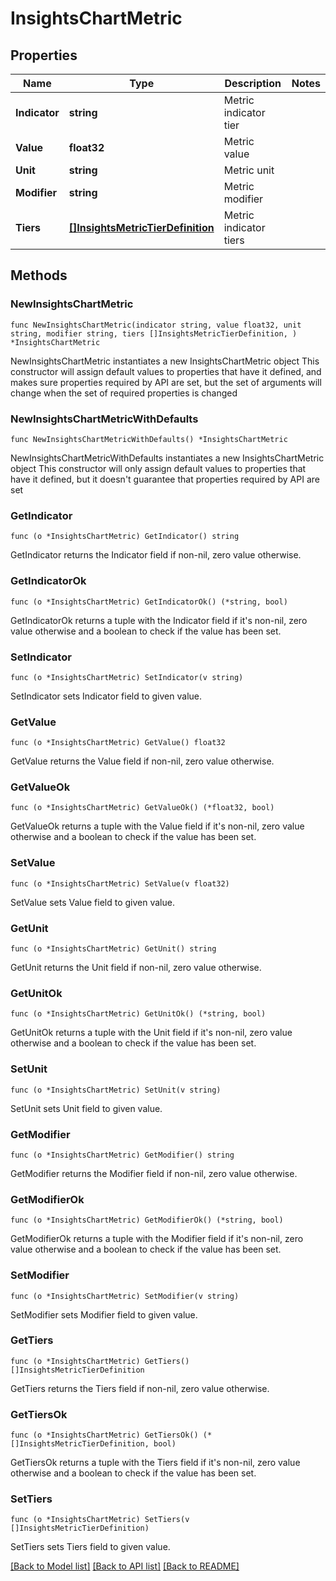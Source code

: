 # InsightsChartMetric

## Properties

Name | Type | Description | Notes
------------ | ------------- | ------------- | -------------
**Indicator** | **string** | Metric indicator tier | 
**Value** | **float32** | Metric value | 
**Unit** | **string** | Metric unit | 
**Modifier** | **string** | Metric modifier | 
**Tiers** | [**[]InsightsMetricTierDefinition**](InsightsMetricTierDefinition.md) | Metric indicator tiers | 

## Methods

### NewInsightsChartMetric

`func NewInsightsChartMetric(indicator string, value float32, unit string, modifier string, tiers []InsightsMetricTierDefinition, ) *InsightsChartMetric`

NewInsightsChartMetric instantiates a new InsightsChartMetric object
This constructor will assign default values to properties that have it defined,
and makes sure properties required by API are set, but the set of arguments
will change when the set of required properties is changed

### NewInsightsChartMetricWithDefaults

`func NewInsightsChartMetricWithDefaults() *InsightsChartMetric`

NewInsightsChartMetricWithDefaults instantiates a new InsightsChartMetric object
This constructor will only assign default values to properties that have it defined,
but it doesn't guarantee that properties required by API are set

### GetIndicator

`func (o *InsightsChartMetric) GetIndicator() string`

GetIndicator returns the Indicator field if non-nil, zero value otherwise.

### GetIndicatorOk

`func (o *InsightsChartMetric) GetIndicatorOk() (*string, bool)`

GetIndicatorOk returns a tuple with the Indicator field if it's non-nil, zero value otherwise
and a boolean to check if the value has been set.

### SetIndicator

`func (o *InsightsChartMetric) SetIndicator(v string)`

SetIndicator sets Indicator field to given value.


### GetValue

`func (o *InsightsChartMetric) GetValue() float32`

GetValue returns the Value field if non-nil, zero value otherwise.

### GetValueOk

`func (o *InsightsChartMetric) GetValueOk() (*float32, bool)`

GetValueOk returns a tuple with the Value field if it's non-nil, zero value otherwise
and a boolean to check if the value has been set.

### SetValue

`func (o *InsightsChartMetric) SetValue(v float32)`

SetValue sets Value field to given value.


### GetUnit

`func (o *InsightsChartMetric) GetUnit() string`

GetUnit returns the Unit field if non-nil, zero value otherwise.

### GetUnitOk

`func (o *InsightsChartMetric) GetUnitOk() (*string, bool)`

GetUnitOk returns a tuple with the Unit field if it's non-nil, zero value otherwise
and a boolean to check if the value has been set.

### SetUnit

`func (o *InsightsChartMetric) SetUnit(v string)`

SetUnit sets Unit field to given value.


### GetModifier

`func (o *InsightsChartMetric) GetModifier() string`

GetModifier returns the Modifier field if non-nil, zero value otherwise.

### GetModifierOk

`func (o *InsightsChartMetric) GetModifierOk() (*string, bool)`

GetModifierOk returns a tuple with the Modifier field if it's non-nil, zero value otherwise
and a boolean to check if the value has been set.

### SetModifier

`func (o *InsightsChartMetric) SetModifier(v string)`

SetModifier sets Modifier field to given value.


### GetTiers

`func (o *InsightsChartMetric) GetTiers() []InsightsMetricTierDefinition`

GetTiers returns the Tiers field if non-nil, zero value otherwise.

### GetTiersOk

`func (o *InsightsChartMetric) GetTiersOk() (*[]InsightsMetricTierDefinition, bool)`

GetTiersOk returns a tuple with the Tiers field if it's non-nil, zero value otherwise
and a boolean to check if the value has been set.

### SetTiers

`func (o *InsightsChartMetric) SetTiers(v []InsightsMetricTierDefinition)`

SetTiers sets Tiers field to given value.



[[Back to Model list]](../README.md#documentation-for-models) [[Back to API list]](../README.md#documentation-for-api-endpoints) [[Back to README]](../README.md)


